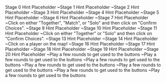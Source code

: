 Stage 0 Hint Placeholder
~Stage 1 Hint Placeholder
~Stage 2 Hint Placeholder
~Stage 3 Hint Placeholder
~Stage 4 Hint Placeholder
~Stage 5 Hint Placeholder
~Stage 6 Hint Placeholder
~Stage 7 Hint Placeholder
~Click on either "Together", "Match", or "Solo" and then click on "Confirm Choices".
~Stage 9 Hint Placeholder
~Stage 10 Hint Placeholder
~Stage 11 Hint Placeholder
~Click on either "Together" or "Solo" and then click on "Confirm Choices".
~Stage 13 Hint Placeholder
~Stage 14 Hint Placeholder
~Click on a player on the map!
~Stage 16 Hint Placeholder
~Stage 17 Hint Placeholder
~Stage 18 Hint Placeholder
~Stage 19 Hint Placeholder
~Stage 20 Hint Placeholder
~Play a few rounds to get used to the buttons
~Play a few rounds to get used to the buttons
~Play a few rounds to get used to the buttons
~Play a few rounds to get used to the buttons
~Play a few rounds to get used to the buttons
~Play a few rounds to get used to the buttons
~Play a few rounds to get used to the buttons